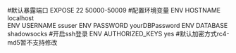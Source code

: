 #默认暴露端口
    EXPOSE 22 50000-50009
#配置环境变量
    ENV HOSTNAME        localhost      
	ENV USERNAME        ssuser
	ENV PASSWORD        yourDBPassword
	ENV DATABASE        shadowsocks
#开启ssh登录
	ENV AUTHORIZED_KEYS yes
#默认加密方式rc4-md5暂不支持修改
